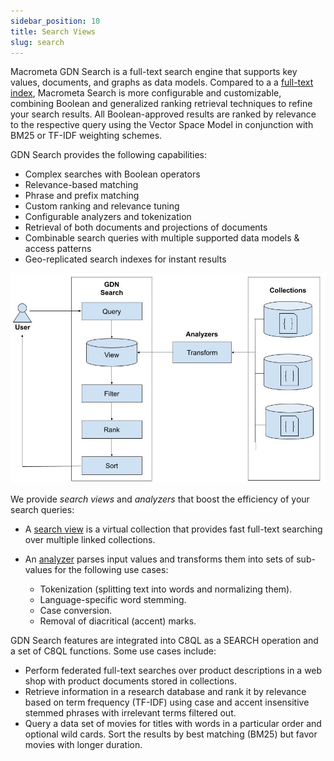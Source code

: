 ```yaml
---
sidebar_position: 10
title: Search Views
slug: search
---
```


Macrometa GDN Search is a full-text search engine that supports key values, documents, and graphs as data models. Compared to a a [full-text index](../collections/indexing/fulltext-indexes), Macrometa Search is more configurable and customizable, combining Boolean and generalized ranking retrieval techniques to refine your search results. All Boolean-approved results are ranked by relevance to the respective query using the Vector Space Model in conjunction with BM25 or TF-IDF weighting schemes.



GDN Search provides the following capabilities:

- Complex searches with Boolean operators
- Relevance-based matching
- Phrase and prefix matching
- Custom ranking and relevance tuning
- Configurable analyzers and tokenization
- Retrieval of both documents and projections of documents
- Combinable search queries with multiple supported data models & access patterns
- Geo-replicated search indexes for instant results

![Architecture of GDN Search](/img/search/architecture.jpg)

We provide _search views_ and _analyzers_ that boost the efficiency of your search queries:

- A [search view](views/index.md) is a virtual collection that provides fast full-text searching over multiple linked collections.
- An [analyzer](analyzers) parses input values and transforms them into sets of sub-values for the following use cases:

  - Tokenization (splitting text into words and normalizing them).
  - Language-specific word stemming.
  - Case conversion.
  - Removal of diacritical (accent) marks.

GDN Search features are integrated into C8QL as a SEARCH operation and a set of C8QL functions. Some use cases include:

- Perform federated full-text searches over product descriptions in a web shop with product documents stored in collections.
- Retrieve information in a research database and rank it by relevance based on term frequency (TF-IDF) using case and accent insensitive stemmed phrases with irrelevant terms filtered out.
- Query a data set of movies for titles with words in a particular order and optional wild cards. Sort the results by best matching (BM25) but favor movies with longer duration.
